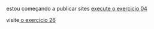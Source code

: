 estou começando a publicar sites
<a href="ex004/index.html">execute o exercicio 04</a>

visite<a href="ex026/mq002/index.html"> o exercicio 26</a>
